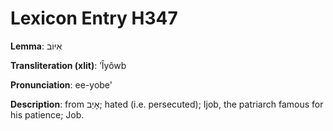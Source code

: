 # Lexicon Entry H347

**Lemma**: אִיּוֹב

**Transliteration (xlit)**: ʼÎyôwb

**Pronunciation**: ee-yobe'

**Description**:
from אָיַב; hated (i.e. persecuted); Ijob, the patriarch famous for his patience; Job.
